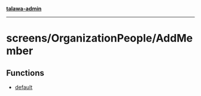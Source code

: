 [**talawa-admin**](../../../README.md)

***

# screens/OrganizationPeople/AddMember

## Functions

- [default](functions/default.md)
